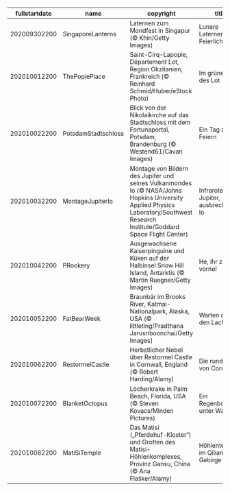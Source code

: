 |fullstartdate|name|copyright|title|image|
|--|--|--|--|--|
202009302200|SingaporeLanterns|Laternen zum Mondfest in Singapur (© Khin/Getty Images)|Lunare Laternen-Feierlichkeiten|![](/de-DE/2020/10/202009302200SingaporeLanterns.jpg)|
202010012200|ThePopiePlace|Saint-Cirq-Lapopie, Département Lot, Region Okzitanien, Frankreich (© Reinhard Schmid/Huber/eStock Photo)|Im grünen Tal des Lot|![](/de-DE/2020/10/202010012200ThePopiePlace.jpg)|
202010022200|PotsdamStadtschloss|Blick von der Nikolaikirche auf das Stadtschloss mit dem Fortunaportal, Potsdam, Brandenburg (© Westend61/Cavan Images)|Ein Tag zum Feiern|![](/de-DE/2020/10/202010022200PotsdamStadtschloss.jpg)|
202010032200|MontageJupiterIo|Montage von Bildern des Jupiter und seines Vulkanmondes Io (© NASA/Johns Hopkins University Applied Physics Laboratory/Southwest Research Institute/Goddard Space Flight Center)|Infraroter Jupiter, ausbrechender Io|![](/de-DE/2020/10/202010032200MontageJupiterIo.jpg)|
202010042200|PRookery|Ausgewachsene Kaiserpinguine und Küken auf der Halbinsel Snow Hill Island, Antarktis (© Martin Ruegner/Getty Images)|He, ihr zwei da vorne!|![](/de-DE/2020/10/202010042200PRookery.jpg)|
202010052200|FatBearWeek|Braunbär im Brooks River, Katmai-Nationalpark, Alaska, USA (© littleting/Pradthana Jarusriboonchai/Getty Images)|Warten auf den Lachs|![](/de-DE/2020/10/202010052200FatBearWeek.jpg)|
202010062200|RestormelCastle|Herbstlicher Nebel über Restormel Castle in Cornwall, England (© Robert Harding/Alamy)|Die runde Burg von Cornwall|![](/de-DE/2020/10/202010062200RestormelCastle.jpg)|
202010072200|BlanketOctopus|Löcherkrake in Palm Beach, Florida, USA (© Steven Kovacs/Minden Pictures)|Ein Regenbogen unter Wasser|![](/de-DE/2020/10/202010072200BlanketOctopus.jpg)|
202010082200|MatiSiTemple|Das Matisi („Pferdehuf-Kloster“) und Grotten des Matisi-Höhlenkomplexes, Provinz Gansu, China (© Ana Flašker/Alamy)|Höhlentempel im Qilian-Gebirge|![](/de-DE/2020/10/202010082200MatiSiTemple.jpg)|
